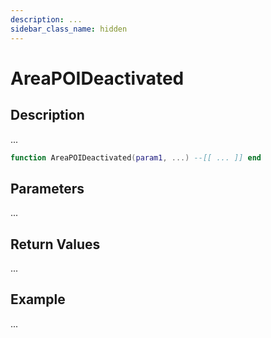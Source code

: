 ```yaml
---
description: ...
sidebar_class_name: hidden
---
```


# AreaPOIDeactivated

## Description

...

```lua
function AreaPOIDeactivated(param1, ...) --[[ ... ]] end
```

## Parameters

...

## Return Values

...

## Example

...

